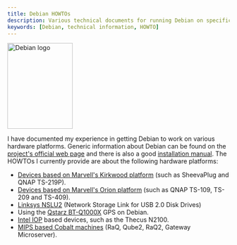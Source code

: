 ```yaml
---
title: Debian HOWTOs
description: Various technical documents for running Debian on specific hardware
keywords: [Debian, technical information, HOWTO]
---
```


<div class="right">
<img src = "../images/r_debian_openlogo.jpg" class="border" alt="Debian logo" width="148" height="195" />
</div>

I have documented my experience in getting Debian to work on various
hardware platforms.  Generic information about Debian can be found on the
<a href = "http://www.debian.org/">project's official web page</a> and
there is also a good <a href =
"http://www.debian.org/releases/stable/installmanual">installation
manual</a>.  The HOWTOs I currently provide are about the following
hardware platforms:

<ul>

<li><a href = "kirkwood/">Devices based on Marvell's Kirkwood platform</a>
(such as SheevaPlug and QNAP TS-219P).</li>

<li><a href = "orion/">Devices based on Marvell's Orion platform</a> (such
as QNAP TS-109, TS-209 and TS-409).</li>

<li><a href = "nslu2/">Linksys NSLU2</a> (Network Storage Link for USB 2.0
Disk Drives)</li>

<li>Using the <a href = "gps/bt-q1000x/">Qstarz BT-Q1000X</a> GPS on
Debian.</li>

<li><a href = "iop/">Intel IOP</a> based devices, such as the Thecus
N2100.</li>

<li><a href = "cobalt/">MIPS based Cobalt machines</a> (RaQ, Qube2, RaQ2,
Gateway Microserver).</li>

</ul>

